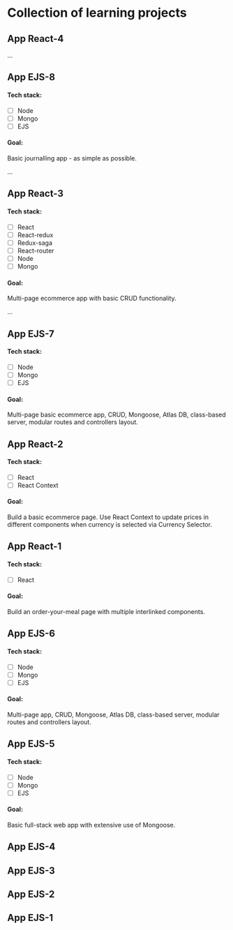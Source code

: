 # Collection of learning projects

## App React-4

...

## App EJS-8

#### Tech stack:

- [ ] Node
- [ ] Mongo
- [ ] EJS

#### Goal:

Basic journalling app - as simple as possible.

...

## App React-3

#### Tech stack:

- [ ] React
- [ ] React-redux
- [ ] Redux-saga
- [ ] React-router
- [ ] Node
- [ ] Mongo

#### Goal:

Multi-page ecommerce app with basic CRUD functionality.

...

## App EJS-7

#### Tech stack:

- [ ] Node
- [ ] Mongo
- [ ] EJS

#### Goal:

Multi-page basic ecommerce app, CRUD, Mongoose, Atlas DB, class-based server, modular routes and controllers layout.

## App React-2

#### Tech stack:

- [ ] React
- [ ] React Context

#### Goal:

Build a basic ecommerce page. Use React Context to update prices
in different components when currency is selected via Currency Selector.

## App React-1

#### Tech stack:

- [ ] React

#### Goal:

Build an order-your-meal page with multiple interlinked components.

## App EJS-6

#### Tech stack:

- [ ] Node
- [ ] Mongo
- [ ] EJS

#### Goal:

Multi-page app, CRUD, Mongoose, Atlas DB, class-based server, modular routes and controllers layout.

## App EJS-5

#### Tech stack:

- [ ] Node
- [ ] Mongo
- [ ] EJS

#### Goal:

Basic full-stack web app with extensive use of Mongoose.

## App EJS-4

## App EJS-3

## App EJS-2

## App EJS-1
